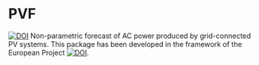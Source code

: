 PVF
===
[![DOI](https://zenodo.org/badge/1928/iesiee/PVF.svg)](http://dx.doi.org/10.5281/zenodo.13348)
Non-parametric forecast of AC power produced by grid-connected PV systems.
This package has been developed in the framework of the European Project [![DOI](PVCROPS)](http://www.pvcrops.eu/project-deliverables).


